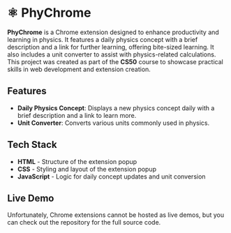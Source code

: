 # ⚛️ PhyChrome

**PhyChrome** is a Chrome extension designed to enhance productivity and learning in physics. It features a daily physics concept with a brief description and a link for further learning, offering bite-sized learning. It also includes a unit converter to assist with physics-related calculations.
This project was created as part of the **CS50** course to showcase practical skills in web development and extension creation.


## Features
- **Daily Physics Concept**: Displays a new physics concept daily with a brief description and a link to learn more.
- **Unit Converter**: Converts various units commonly used in physics.

## Tech Stack
- **HTML** - Structure of the extension popup
- **CSS** - Styling and layout of the extension popup
- **JavaScript** - Logic for daily concept updates and unit conversion

## Live Demo
Unfortunately, Chrome extensions cannot be hosted as live demos, but you can check out the repository for the full source code.
